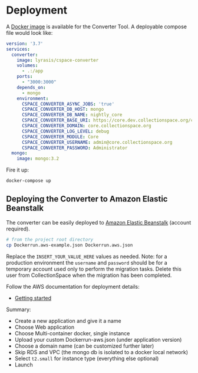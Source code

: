 # Deployment

A [Docker image](https://hub.docker.com/repository/docker/collectionspace/cspace-converter) is available for the Converter Tool. A deployable compose file would look like:

```yml
version: '3.7'
services:
  converter:
    image: lyrasis/cspace-converter
    volumes:
      - .:/app
    ports:
      - "3000:3000"
    depends_on:
      - mongo
    environment:
      CSPACE_CONVERTER_ASYNC_JOBS: 'true'
      CSPACE_CONVERTER_DB_HOST: mongo
      CSPACE_CONVERTER_DB_NAME: nightly_core
      CSPACE_CONVERTER_BASE_URI: https://core.dev.collectionspace.org/cspace-services
      CSPACE_CONVERTER_DOMAIN: core.collectionspace.org
      CSPACE_CONVERTER_LOG_LEVEL: debug
      CSPACE_CONVERTER_MODULE: Core
      CSPACE_CONVERTER_USERNAME: admin@core.collectionspace.org
      CSPACE_CONVERTER_PASSWORD: Administrator
  mongo:
    image: mongo:3.2
```

Fire it up:

```bash
docker-compose up
```

## Deploying the Converter to Amazon Elastic Beanstalk

The converter can be easily deployed to [Amazon Elastic Beanstalk](https://aws.amazon.com/documentation/elastic-beanstalk/)
(account required).

```bash
# from the project root directory
cp Dockerrun.aws-example.json Dockerrun.aws.json
```

Replace the `INSERT_YOUR_VALUE_HERE` values as needed. Note: for a production
environment the `username` and `password` should be for a temporary account used
only to perform the migration tasks. Delete this user from CollectionSpace when
the migration has been completed.

Follow the AWS documentation for deployment details:

- [Getting started](https://docs.aws.amazon.com/elasticbeanstalk/latest/dg/GettingStarted.html)

Summary:

- Create a new application and give it a name
- Choose Web application
- Choose Multi-container docker, single instance
- Upload your custom Dockerrun-aws.json (under application version)
- Choose a domain name (can be customized further later)
- Skip RDS and VPC (the mongo db is isolated to a docker local network)
- Select `t2.small` for instance type (everything else optional)
- Launch
